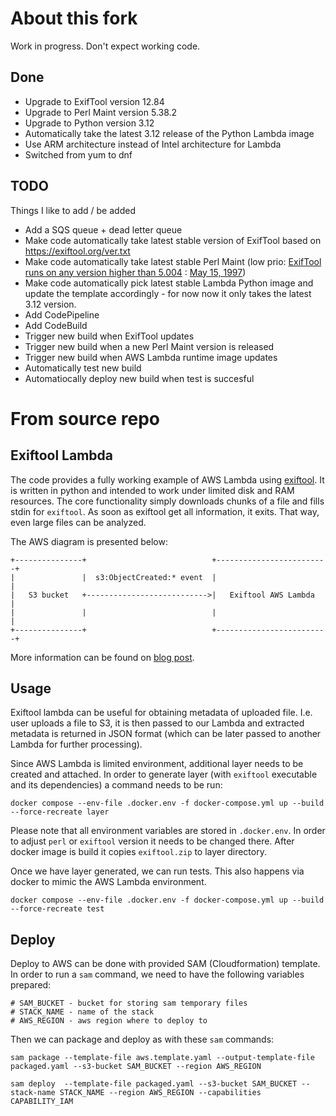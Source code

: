 # About this fork
Work in progress.
Don't expect working code.
## Done
* Upgrade to ExifTool version 12.84
* Upgrade to Perl Maint version 5.38.2
* Upgrade to Python version 3.12
* Automatically take the latest 3.12 release of the Python Lambda image
* Use ARM architecture instead of Intel architecture for Lambda
* Switched from yum to dnf
## TODO
Things I like to add / be added
* Add a SQS queue + dead letter queue
* Make code automatically take latest stable version of ExifTool based on https://exiftool.org/ver.txt
* Make code automatically take latest stable Perl Maint (low prio: [ExifTool runs on any version higher than 5.004](https://web.mit.edu/graphics/src/Image-ExifTool-6.99/html/index.html#system) : [May 15, 1997](https://perldoc.perl.org/perl5004delta#HISTORY))
* Make code automatically pick latest stable Lambda Python image and update the template accordingly - for now now it only takes the latest 3.12 version.
* Add CodePipeline
* Add CodeBuild
* Trigger new build when ExifTool updates
* Trigger new build when a new Perl Maint version is released
* Trigger new build when AWS Lambda runtime image updates
* Automatically test new build
* Automatiocally deploy new build when test is succesful
# From source repo
## Exiftool Lambda

The code provides a fully working example of AWS Lambda using [exiftool](https://exiftool.org/).
It is written in python and intended to work under limited disk and RAM resources. The core functionality simply downloads chunks of a file and fills stdin for `exiftool`. As soon as exiftool get all information, it exits. That way, even large files can be analyzed.

The AWS diagram is presented below:


    +---------------+                            +-------------------------+
    |               |  s3:ObjectCreated:* event  |                         |
    |   S3 bucket   +--------------------------->|   Exiftool AWS Lambda   |
    |               |                            |                         |
    +---------------+                            +-------------------------+

More information can be found on [blog post](https://codegyver.com/2022/08/22/exiftool-aws-lambda/).

## Usage

Exiftool lambda can be useful for obtaining metadata of uploaded file. I.e. user uploads a file to S3, it is then passed to our Lambda and extracted metadata is returned in JSON format (which can be later passed to another Lambda for further processing).

Since AWS Lambda is limited environment, additional layer needs to be created and attached. In order to generate layer (with `exiftool` executable and its dependencies) a command needs to be run:

    docker compose --env-file .docker.env -f docker-compose.yml up --build --force-recreate layer

Please note that all environment variables are stored in `.docker.env`. In order to adjust `perl` or `exiftool` version it needs to be changed there. After docker image is build it copies `exiftool.zip` to layer directory.

Once we have layer generated, we can run tests. This also happens via docker to mimic the AWS Lambda environment.

    docker compose --env-file .docker.env -f docker-compose.yml up --build --force-recreate test

## Deploy

Deploy to AWS can be done with provided SAM (Cloudformation) template. In order to run a `sam` command, we need to have the following variables prepared:

    # SAM_BUCKET - bucket for storing sam temporary files
    # STACK_NAME - name of the stack
    # AWS_REGION - aws region where to deploy to

Then we can package and deploy as with these `sam` commands:

    sam package --template-file aws.template.yaml --output-template-file packaged.yaml --s3-bucket SAM_BUCKET --region AWS_REGION

    sam deploy  --template-file packaged.yaml --s3-bucket SAM_BUCKET --stack-name STACK_NAME --region AWS_REGION --capabilities CAPABILITY_IAM
